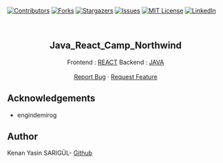 [![Contributors][contributors-shield]][contributors-url]
[![Forks][forks-shield]][forks-url]
[![Stargazers][stars-shield]][stars-url]
[![Issues][issues-shield]][issues-url]
[![MIT License][license-shield]][license-url]
[![LinkedIn][linkedin-shield]][linkedin-url]

<br>

<p align="center">
  <h2 align="center">Java_React_Camp_Northwind</h2>
  <p align="center">
    Frontend : <a href="https://github.com/kenanyasinsarigul/Java_React_Camp_Northwind/tree/main/Frontend">REACT</a>
    Backend : <a href="https://github.com/kenanyasinsarigul/Java_React_Camp_Northwind/tree/main/Backend">JAVA</a>
    <br />
    <br />
    <a href="https://github.com/kenanyasinsarigul/Java_React_Camp_Northwind/issues">Report Bug</a>
    ·
    <a href="https://github.com/kenanyasinsarigul/Java_React_Camp_Northwind/issues">Request Feature</a>
  </p>
</p>


## Acknowledgements

- engindemirog

## Author
Kenan Yasin SARIGÜL- <a href="https://github.com/kenanyasinsarigul/">Github</a>

[contributors-shield]: https://img.shields.io/github/contributors/kenanyasinsarigul/Java_React_Camp_Northwind.svg?style=for-the-badge
[contributors-url]: https://github.com/kenanyasinsarigul/Java_React_Camp_Northwind/graphs/contributors
[forks-shield]: https://img.shields.io/github/forks/kenanyasinsarigul/Java_React_Camp_Northwind.svg?style=for-the-badge
[forks-url]: https://github.com/kenanyasinsarigul/Java_React_Camp_Northwind/network/members
[stars-shield]: https://img.shields.io/github/stars/kenanyasinsarigul/Java_React_Camp_Northwind.svg?style=for-the-badge
[stars-url]: https://github.com/kenanyasinsarigul/Java_React_Camp_Northwind/stargazers
[issues-shield]: https://img.shields.io/github/issues/kenanyasinsarigul/Java_React_Camp_Northwind.svg?style=for-the-badge
[issues-url]: https://github.com/kenanyasinsarigul/Java_React_Camp_Northwind/issues
[license-shield]: https://img.shields.io/github/license/kenanyasinsarigul/Java_React_Camp_Northwind.svg?style=for-the-badge
[license-url]: https://github.com/kenanyasinsarigul/Java_React_Camp_Northwind/blob/master/LICENSE.txt
[linkedin-shield]: https://img.shields.io/badge/-LinkedIn-black.svg?style=for-the-badge&logo=linkedin&colorB=555
[linkedin-url]: https://www.linkedin.com/in/kenan-yasin-sar%C4%B1g%C3%BCl-155379188/
